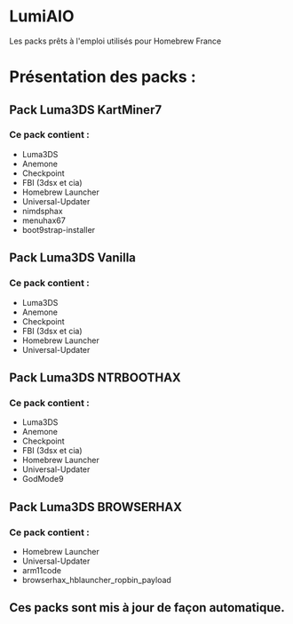 # LumiAIO
Les packs prêts à l'emploi utilisés pour Homebrew France

# Présentation des packs :

## Pack Luma3DS KartMiner7
### Ce pack contient :
- Luma3DS
- Anemone
- Checkpoint
- FBI (3dsx et cia)
- Homebrew Launcher
- Universal-Updater
- nimdsphax
- menuhax67
- boot9strap-installer

## Pack Luma3DS Vanilla
### Ce pack contient :
- Luma3DS
- Anemone
- Checkpoint
- FBI (3dsx et cia)
- Homebrew Launcher
- Universal-Updater

## Pack Luma3DS NTRBOOTHAX
### Ce pack contient :
- Luma3DS
- Anemone 
- Checkpoint
- FBI (3dsx et cia)
- Homebrew Launcher
- Universal-Updater
- GodMode9

## Pack Luma3DS BROWSERHAX
### Ce pack contient :
- Homebrew Launcher
- Universal-Updater 
- arm11code
- browserhax_hblauncher_ropbin_payload

## Ces packs sont mis à jour de façon automatique.
